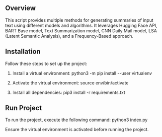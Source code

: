 ## Overview

This script provides multiple methods for generating summaries of input text using different models and algorithms. It leverages Hugging Face API, BART Base model, Text Summarization model, CNN Daily Mail model, LSA (Latent Semantic Analysis), and a Frequency-Based approach.

## Installation
Follow these steps to set up the project:

1. Install a virtual environment:
    python3 -m pip install --user virtualenv

2. Activate the virtual environment:
    source env/bin/activate

3. Install all dependencies:
    pip3 install -r requirements.txt

## Run Project
To run the project, execute the following command:
python3 index.py

Ensure the virtual environment is activated before running the project.
